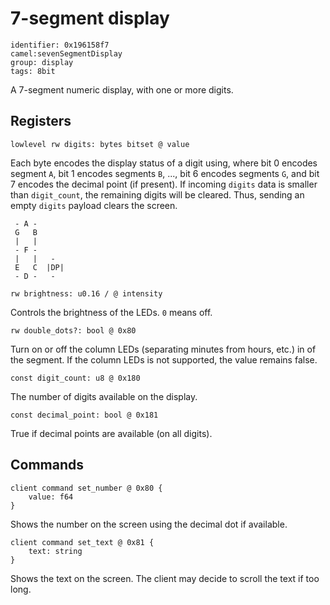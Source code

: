 #  7-segment display

    identifier: 0x196158f7
    camel:sevenSegmentDisplay
    group: display
    tags: 8bit

A 7-segment numeric display, with one or more digits.

## Registers

    lowlevel rw digits: bytes bitset @ value

Each byte encodes the display status of a digit using, 
where bit 0 encodes segment `A`, bit 1 encodes segments `B`, ..., bit 6 encodes segments `G`, and bit 7 encodes the decimal point (if present).
If incoming ``digits`` data is smaller than `digit_count`, the remaining digits will be cleared.
Thus, sending an empty ``digits`` payload clears the screen.

```text
 - A -
 G   B
 |   |
 - F -
 |   |   -
 E   C  |DP|
 - D -   -
```

    rw brightness: u0.16 / @ intensity

Controls the brightness of the LEDs. ``0`` means off.

    rw double_dots?: bool @ 0x80

Turn on or off the column LEDs (separating minutes from hours, etc.) in of the segment.
If the column LEDs is not supported, the value remains false.

    const digit_count: u8 @ 0x180

The number of digits available on the display.

    const decimal_point: bool @ 0x181

True if decimal points are available (on all digits).

## Commands

    client command set_number @ 0x80 {
        value: f64
    }

Shows the number on the screen using the decimal dot if available.

    client command set_text @ 0x81 {
        text: string
    }

Shows the text on the screen. The client may decide to scroll the text if too long.
